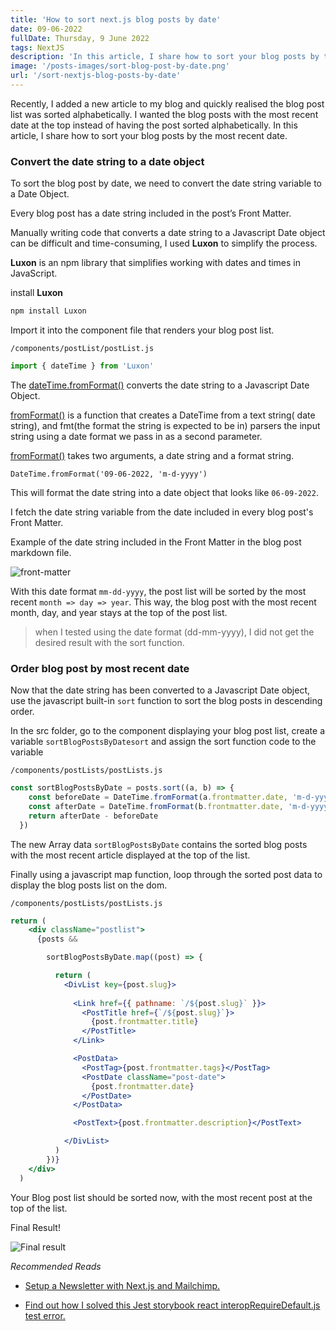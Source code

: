```yaml
---
title: 'How to sort next.js blog posts by date'
date: 09-06-2022
fullDate: Thursday, 9 June 2022
tags: NextJS
description: 'In this article, I share how to sort your blog posts by the most recent date'
image: '/posts-images/sort-blog-post-by-date.png'
url: '/sort-nextjs-blog-posts-by-date'
---
```


Recently, I added a new article to my blog and quickly realised the blog post list was sorted alphabetically. I wanted the blog posts with the most recent date at the top instead of having the post sorted alphabetically. In this article, I share how to sort your blog posts by the most recent date.

### Convert the date string to a date object
To sort the blog post by date, we need to convert the date string variable to a Date Object.

Every blog post has a date string included in the post’s Front Matter.

Manually writing code that converts a date string to a Javascript Date object can be difficult and time-consuming, I used **Luxon** to simplify the process.

**Luxon** is an npm library that simplifies working with dates and times in JavaScript.

install **Luxon** 

```jsx
npm install Luxon
```

Import it into the component file that renders your blog post list.

`/components/postList/postList.js`
```jsx
import { dateTime } from 'Luxon'
```

The [dateTime.fromFormat()](https://moment.github.io/luxon/api-docs/index.html#datetimefromformat) converts the date string to a Javascript Date Object.

[fromFormat()](https://moment.github.io/luxon/api-docs/index.html#datetimefromformat) is a function that creates a DateTime  from a text string( date string), and fmt(the format the string is expected to be in) parsers the input string using a date format we pass in as a second parameter.

[fromFormat()](https://moment.github.io/luxon/api-docs/index.html#datetimefromformat) takes two arguments, a date string and a format string.

```
DateTime.fromFormat('09-06-2022, 'm-d-yyyy')
```
This will format the date string into a date object that looks like  `06-09-2022`.

I fetch the date string variable from the date included in every blog post's Front Matter.

Example of the date string included in the Front Matter in the blog post markdown file.

![front-matter](/posts-images/front-matter-date.png)


With this date format `mm-dd-yyyy`, the post list  will be sorted by the most recent `month => day => year`. This way, the blog post with the most recent month, day, and year stays at the top of the post list.

> when I tested using the date format (dd-mm-yyyy), I did not get the desired result with the sort function.

### Order blog post by most recent date

Now that the date string has been converted to a Javascript Date object, use the javascript built-in `sort` function to sort the blog posts in descending order.

In the src folder, go to the component displaying your blog post list, create a variable `sortBlogPostsByDatesort` and assign the sort function code to the variable

`/components/postLists/postLists.js`
```jsx
const sortBlogPostsByDate = posts.sort((a, b) => {
    const beforeDate = DateTime.fromFormat(a.frontmatter.date, 'm-d-yyyy')
    const afterDate = DateTime.fromFormat(b.frontmatter.date, 'm-d-yyyy')
    return afterDate - beforeDate
  })
```

The new Array data `sortBlogPostsByDate` contains the sorted blog posts with the most recent article displayed at the top of the list.

Finally using a javascript map function, loop through the sorted post data to display the blog posts list on the dom.

`/components/postLists/postLists.js`
```jsx
return (
    <div className="postlist">
      {posts &&

        sortBlogPostsByDate.map((post) => {

          return (
            <DivList key={post.slug}>
            
              <Link href={{ pathname: `/${post.slug}` }}>
                <PostTitle href={`/${post.slug}`}>
                  {post.frontmatter.title}
                </PostTitle>
              </Link>

              <PostData>
                <PostTag>{post.frontmatter.tags}</PostTag>
                <PostDate className="post-date">
                  {post.frontmatter.date}
                </PostDate>
              </PostData>

              <PostText>{post.frontmatter.description}</PostText>

            </DivList>
          )
        })}
    </div>
  )
  ```


Your Blog post list should be sorted now, with the most recent post at the top of the list.

Final Result!

![Final result](/posts-images/sort-blog-post-by-date.png)

*Recommended Reads*

- [Setup a Newsletter with Next.js and Mailchimp.](https://www.agirl.codes/setup-newsletter-mailchimp-nextjs)

- [Find out how I solved this Jest storybook react interopRequireDefault.js test error.](https://www.agirl.codes/storybook-test-error-cannot-find-interopRequireDefaultjs)